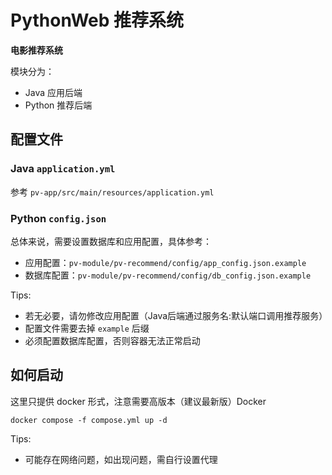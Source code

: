 # PythonWeb 推荐系统

**电影推荐系统**

模块分为：

- Java 应用后端
- Python 推荐后端

## 配置文件

### Java `application.yml`

参考 `pv-app/src/main/resources/application.yml`

### Python `config.json`

总体来说，需要设置数据库和应用配置，具体参考：

- 应用配置：`pv-module/pv-recommend/config/app_config.json.example`
- 数据库配置：`pv-module/pv-recommend/config/db_config.json.example`

Tips:

- 若无必要，请勿修改应用配置（Java后端通过服务名:默认端口调用推荐服务）
- 配置文件需要去掉 `example` 后缀
- 必须配置数据库配置，否则容器无法正常启动

## 如何启动

这里只提供 docker 形式，注意需要高版本（建议最新版）Docker

```shell
docker compose -f compose.yml up -d
```

Tips:

- 可能存在网络问题，如出现问题，需自行设置代理